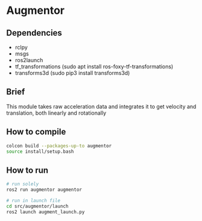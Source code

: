 # Augmentor

## Dependencies
* rclpy
* msgs
* ros2launch
* tf_transformations   (sudo apt install ros-foxy-tf-transformations)
* transforms3d         (sudo pip3 install transforms3d)

## Brief
This module takes raw acceleration data and integrates it to get velocity and translation, both linearly and rotationally

## How to compile
```sh
colcon build --packages-up-to augmentor
source install/setup.bash
```

## How to run
```sh
# run solely
ros2 run augmentor augmentor

# run in launch file
cd src/augmentor/launch
ros2 launch augment_launch.py 
```